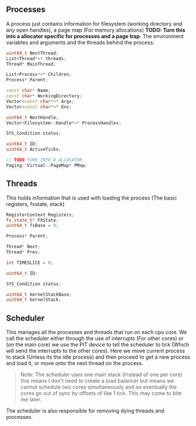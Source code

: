 ## Processes
A process just contains information for filesystem (working directory and any open handles), a page map (For memory allocations) **TODO: Turn this into a allocator specific for processes and a page trap**. The environment variables and arguments and the threads behind the process.
```CPP
uint64_t NextThread;
List<Thread*>* threads;
Thread* MainThread;

List<Process*>* Children;
Process* Parent;

const char* Name;
const char* WorkingDirectory;
Vector<const char*>* Args;
Vector<const char*>* Env;

uint64_t NextHandle;
Vector<Filesystem::Handle*>* ProcessHandles;

SYS_Condition status;

uint64_t ID;
uint64_t ActiveTicks;

// TODO TURN INTO A ALLOCATOR
Paging::Virtual::PageMap* PMap;
```

## Threads
This holds information that is used with loading the process (The basic registers, fxstate, stack)

```CPP
RegisterContext Registers;
fx_state_t* FXState;
uint64_t fsBase = 0;

Process* Parent;

Thread* Next;
Thread* Prev;

int TIMESLICE = 0;

uint64_t ID;

SYS_Condition status;

uint64_t kernelStackBase;
uint64_t kernelStack;
```

## Scheduler
This manages all the processes and threads that run on each cpu core. We call the scheduler either through the use of interrupts (For other cores) or (on the main core) we use the PIT device to tell the scheduler to tick (Which will send the interrupts to the other cores). Here we move current process to stack (Unless its the idle process) and then proceed to get a new process and load it, or move onto the next thread on the process.

>Note: The scheduler uses one main stack (Instead of one per core) this means I don't need to create a load balancer but means we cannot schedule two cores simultaneously and so eventually the cores go out of sync by offsets of like 1 tick. This may come to bite me later.

The scheduler is also responsible for removing dying threads and processes.